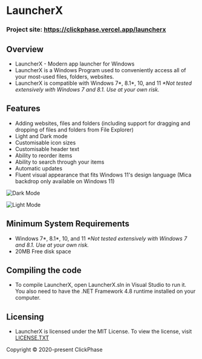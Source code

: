 # LauncherX

### Project site: https://clickphase.vercel.app/launcherx

## Overview
* LauncherX - Modern app launcher for Windows
* LauncherX is a Windows Program used to conveniently access all of your most-used files, folders, websites.
* LauncherX is compatible with Windows 7*, 8.1*, 10, and 11 _*Not tested extensively with Windows 7 and 8.1. Use at your own risk._
## Features
* Adding websites, files and folders (including support for dragging and dropping of files and folders from File Explorer)
* Light and Dark mode
* Customisable icon sizes
* Customisable header text 
* Ability to reorder items
* Ability to search through your items
* Automatic updates
* Fluent visual appearance that fits Windows 11's design language (Mica backdrop only available on Windows 11)

![Dark Mode](https://imgur.com/KLzIHpy.png)

![Light Mode](https://imgur.com/hTIV0QC.png)
## Minimum System Requirements
* Windows 7*, 8.1*, 10, and 11 _*Not tested extensively with Windows 7 and 8.1. Use at your own risk._
* 20MB Free disk space

## Compiling the code
* To compile LauncherX, open LauncherX.sln in Visual Studio to run it. You also need to have the .NET Framework 4.8 runtime installed on your computer.
## Licensing

* LauncherX is licensed under the MIT License. To view the license, visit [LICENSE.TXT](https://github.com/Apollo199999999/LauncherX/blob/master/LICENSE.txt)

Copyright © 2020-present ClickPhase 
